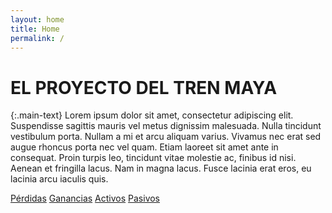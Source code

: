 ```yaml
---
layout: home
title: Home
permalink: /
---
```


# EL PROYECTO DEL TREN MAYA

{:.main-text}
Lorem ipsum dolor sit amet, consectetur adipiscing elit. Suspendisse sagittis mauris vel metus dignissim malesuada. Nulla tincidunt vestibulum porta. Nullam a mi et arcu aliquam varius. Vivamus nec erat sed augue rhoncus porta nec vel quam. Etiam laoreet sit amet ante in consequat. Proin turpis leo, tincidunt vitae molestie ac, finibus id nisi. Aenean et fringilla lacus. Nam in magna lacus. Fusce lacinia erat eros, eu lacinia arcu iaculis quis.

[Pérdidas](https://towerbuilder.poderlatam.org/posts/)
[Ganancias](https://towerbuilder.poderlatam.org/iframe-visualization/)
[Activos](https://towerbuilder.poderlatam.org/iframe-slider/)
[Pasivos](https://towerbuilder.poderlatam.org/?iframe)
